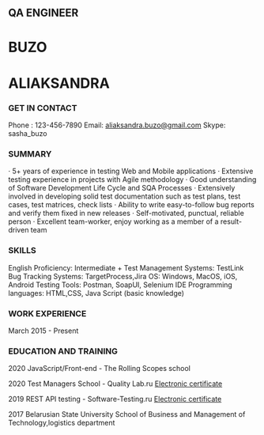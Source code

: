 ## QA ENGINEER
  
# BUZO
# ALIAKSANDRA

### GET IN CONTACT
Phone : 123-456-7890
Email: aliaksandra.buzo@gmail.com
Skype: sasha_buzo

### SUMMARY

· 5+ years of experience in testing Web and Mobile applications
· Extensive testing experience in projects with Agile methodology
· Good understanding of Software Development Life Cycle and SQA Processes
· Extensively involved in developing solid test documentation such as test plans, test cases, test matrices, check lists
· Ability to write easy-to-follow bug reports and verify them fixed in new releases
· Self-motivated, punctual, reliable person
· Excellent team-worker, enjoy working as a member of a result-driven team


### SKILLS

English Proficiency: Intermediate +
Test Management Systems: TestLink
Bug Tracking Systems: TargetProcess,Jira
OS: Windows, MacOS, iOS, Android
Testing Tools: Postman, SoapUI, Selenium IDE
Programming languages: HTML,CSS, Java Script (basic knowledge)


### WORK EXPERIENCE

March 2015 - Present


### EDUCATION AND TRAINING

2020  JavaScript/Front-end - The Rolling Scopes school

2020  Test Managers School - Quality Lab.ru
      [Electronic certificate](https://quality-lab.ru/school-center/certificate.php?id=21624&lang=en)

2019  REST API testing - Software-Testing.ru
      [Electronic certificate](http://cert.software-testing.ru/243671525871321611)

2017 Belarusian State University
     School of Business and Management of Technology,logistics department
